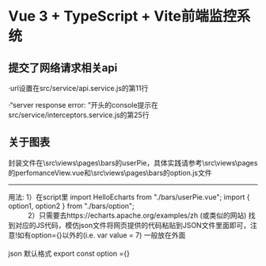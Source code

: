# Vue 3 + TypeScript + Vite前端监控系统
## 提交了网络请求相关api
·url设置在src/service/api.service.js的第11行

·“server response error: ”开头的console提示在src/service/interceptors.service.js的第25行


## 关于图表 
封装文件在\src\views\pages\bars的userPie，具体实践请参考\src\views\pages的perfomanceView.vue和\src\views\pages\bars的option.js文件
______
用法: 1）在script里 import HelloEcharts from "./bars/userPie.vue";
      import { option1, option2 } from "./bars/option";
      <br>
      &nbsp; &nbsp; &nbsp; &nbsp; &nbsp; 2）只需要去https://echarts.apache.org/examples/zh  (或类似的网站) 找到对应的JS代码，模仿json文件将网页提供的代码粘贴到JSON文件里面即可，注意!如有option={}以外的(i.e. var value = 7)  一般放在外面   
      <br>
      json 默认格式 export const option ={}
      
      
